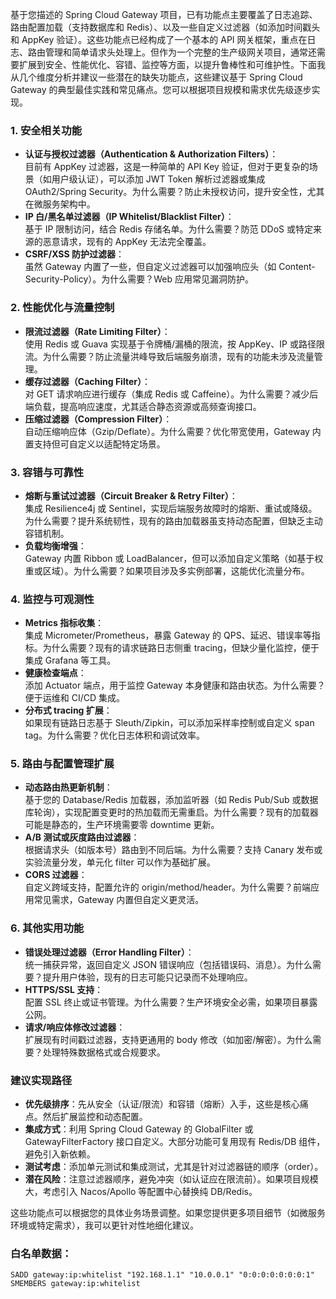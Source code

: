 
基于您描述的 Spring Cloud Gateway 项目，已有功能点主要覆盖了日志追踪、路由配置加载（支持数据库和 Redis）、以及一些自定义过滤器（如添加时间戳头和 AppKey 验证）。这些功能点已经构成了一个基本的 API 网关框架，重点在日志、路由管理和简单请求头处理上。但作为一个完整的生产级网关项目，通常还需要扩展到安全、性能优化、容错、监控等方面，以提升鲁棒性和可维护性。下面我从几个维度分析并建议一些潜在的缺失功能点，这些建议基于 Spring Cloud Gateway 的典型最佳实践和常见痛点。您可以根据项目规模和需求优先级逐步实现。

### 1. **安全相关功能**
- **认证与授权过滤器（Authentication & Authorization Filters）**：  
  目前有 AppKey 过滤器，这是一种简单的 API Key 验证，但对于更复杂的场景（如用户级认证），可以添加 JWT Token 解析过滤器或集成 OAuth2/Spring Security。为什么需要？防止未授权访问，提升安全性，尤其在微服务架构中。
- **IP 白/黑名单过滤器（IP Whitelist/Blacklist Filter）**：  
  基于 IP 限制访问，结合 Redis 存储名单。为什么需要？防范 DDoS 或特定来源的恶意请求，现有的 AppKey 无法完全覆盖。
- **CSRF/XSS 防护过滤器**：  
  虽然 Gateway 内置了一些，但自定义过滤器可以加强响应头（如 Content-Security-Policy）。为什么需要？Web 应用常见漏洞防护。

### 2. **性能优化与流量控制**
- **限流过滤器（Rate Limiting Filter）**：  
  使用 Redis 或 Guava 实现基于令牌桶/漏桶的限流，按 AppKey、IP 或路径限流。为什么需要？防止流量洪峰导致后端服务崩溃，现有的功能未涉及流量管理。
- **缓存过滤器（Caching Filter）**：  
  对 GET 请求响应进行缓存（集成 Redis 或 Caffeine）。为什么需要？减少后端负载，提高响应速度，尤其适合静态资源或高频查询接口。
- **压缩过滤器（Compression Filter）**：  
  自动压缩响应体（Gzip/Deflate）。为什么需要？优化带宽使用，Gateway 内置支持但可自定义以适配特定场景。

### 3. **容错与可靠性**
- **熔断与重试过滤器（Circuit Breaker & Retry Filter）**：  
  集成 Resilience4j 或 Sentinel，实现后端服务故障时的熔断、重试或降级。为什么需要？提升系统韧性，现有的路由加载器虽支持动态配置，但缺乏主动容错机制。
- **负载均衡增强**：  
  Gateway 内置 Ribbon 或 LoadBalancer，但可以添加自定义策略（如基于权重或区域）。为什么需要？如果项目涉及多实例部署，这能优化流量分布。

### 4. **监控与可观测性**
- **Metrics 指标收集**：  
  集成 Micrometer/Prometheus，暴露 Gateway 的 QPS、延迟、错误率等指标。为什么需要？现有的请求链路日志侧重 tracing，但缺少量化监控，便于集成 Grafana 等工具。
- **健康检查端点**：  
  添加 Actuator 端点，用于监控 Gateway 本身健康和路由状态。为什么需要？便于运维和 CI/CD 集成。
- **分布式 tracing 扩展**：  
  如果现有链路日志基于 Sleuth/Zipkin，可以添加采样率控制或自定义 span tag。为什么需要？优化日志体积和调试效率。

### 5. **路由与配置管理扩展**
- **动态路由热更新机制**：  
  基于您的 Database/Redis 加载器，添加监听器（如 Redis Pub/Sub 或数据库轮询），实现配置变更时的热加载而无需重启。为什么需要？现有的加载器可能是静态的，生产环境需要零 downtime 更新。
- **A/B 测试或灰度路由过滤器**：  
  根据请求头（如版本号）路由到不同后端。为什么需要？支持 Canary 发布或实验流量分发，单元化 filter 可以作为基础扩展。
- **CORS 过滤器**：  
  自定义跨域支持，配置允许的 origin/method/header。为什么需要？前端应用常见需求，Gateway 内置但自定义更灵活。

### 6. **其他实用功能**
- **错误处理过滤器（Error Handling Filter）**：  
  统一捕获异常，返回自定义 JSON 错误响应（包括错误码、消息）。为什么需要？提升用户体验，现有的日志可能只记录而不处理响应。
- **HTTPS/SSL 支持**：  
  配置 SSL 终止或证书管理。为什么需要？生产环境安全必需，如果项目暴露公网。
- **请求/响应体修改过滤器**：  
  扩展现有时间戳过滤器，支持更通用的 body 修改（如加密/解密）。为什么需要？处理特殊数据格式或合规要求。

### 建议实现路径
- **优先级排序**：先从安全（认证/限流）和容错（熔断）入手，这些是核心痛点。然后扩展监控和动态配置。
- **集成方式**：利用 Spring Cloud Gateway 的 GlobalFilter 或 GatewayFilterFactory 接口自定义。大部分功能可复用现有 Redis/DB 组件，避免引入新依赖。
- **测试考虑**：添加单元测试和集成测试，尤其是针对过滤器链的顺序（order）。
- **潜在风险**：注意过滤器顺序，避免冲突（如认证应在限流前）。如果项目规模大，考虑引入 Nacos/Apollo 等配置中心替换纯 DB/Redis。

这些功能点可以根据您的具体业务场景调整。如果您提供更多项目细节（如微服务环境或特定需求），我可以更针对性地细化建议。



### 白名单数据：
```text
SADD gateway:ip:whitelist "192.168.1.1" "10.0.0.1" "0:0:0:0:0:0:0:1"
SMEMBERS gateway:ip:whitelist

```
